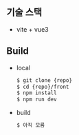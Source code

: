 ## 기술 스택
* vite + vue3

## Build
* local
  ```bash
  $ git clone {repo}
  $ cd {repo}/front
  $ npm install
  $ npm run dev
  ```
* build
  ```bash
  $ 아직 모름
  ```
